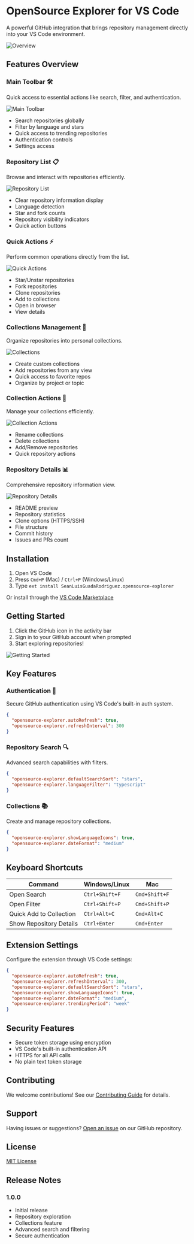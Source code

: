 # OpenSource Explorer for VS Code

A powerful GitHub integration that brings repository management directly into your VS Code environment.

![Overview](/public/screenshots/overview.jpeg)

## Features Overview

### Main Toolbar 🛠️
Quick access to essential actions like search, filter, and authentication.

![Main Toolbar](/public/screenshots/toolbar.jpeg)

- Search repositories globally
- Filter by language and stars
- Quick access to trending repositories
- Authentication controls
- Settings access

### Repository List 📋
Browse and interact with repositories efficiently.

![Repository List](/public/screenshots/repo-list.jpeg)

- Clear repository information display
- Language detection
- Star and fork counts
- Repository visibility indicators
- Quick action buttons

### Quick Actions ⚡
Perform common operations directly from the list.

![Quick Actions](/public/screenshots/quick-actions.jpeg)

- Star/Unstar repositories
- Fork repositories
- Clone repositories
- Add to collections
- Open in browser
- View details

### Collections Management 📁
Organize repositories into personal collections.

![Collections](/public/screenshots/collections.jpeg)

- Create custom collections
- Add repositories from any view
- Quick access to favorite repos
- Organize by project or topic

### Collection Actions 🔄
Manage your collections efficiently.

![Collection Actions](/public/screenshots/collection-actions.jpeg)

- Rename collections
- Delete collections
- Add/Remove repositories
- Quick repository actions

### Repository Details 📊
Comprehensive repository information view.

![Repository Details](/public/screenshots/details-view.jpeg)

- README preview
- Repository statistics
- Clone options (HTTPS/SSH)
- File structure
- Commit history
- Issues and PRs count

## Installation

1. Open VS Code
2. Press `Cmd+P` (Mac) / `Ctrl+P` (Windows/Linux)
3. Type `ext install SeanLuisGuadaRodriguez.opensource-explorer`

Or install through the [VS Code Marketplace](https://marketplace.visualstudio.com/items?itemName=SeanLuisGuadaRodriguez.opensource-explorer)

## Getting Started

1. Click the GitHub icon in the activity bar
2. Sign in to your GitHub account when prompted
3. Start exploring repositories!

![Getting Started](resources/public/screenshots/getting-started.jpeg)

## Key Features

### Authentication 🔐
Secure GitHub authentication using VS Code's built-in auth system.
```json
{
  "opensource-explorer.autoRefresh": true,
  "opensource-explorer.refreshInterval": 300
}
```

### Repository Search 🔍
Advanced search capabilities with filters.
```json
{
  "opensource-explorer.defaultSearchSort": "stars",
  "opensource-explorer.languageFilter": "typescript"
}
```

### Collections 📚
Create and manage repository collections.
```json
{
  "opensource-explorer.showLanguageIcons": true,
  "opensource-explorer.dateFormat": "medium"
}
```

## Keyboard Shortcuts

| Command | Windows/Linux | Mac |
|---------|--------------|-----|
| Open Search | `Ctrl+Shift+F` | `Cmd+Shift+F` |
| Open Filter | `Ctrl+Shift+P` | `Cmd+Shift+P` |
| Quick Add to Collection | `Ctrl+Alt+C` | `Cmd+Alt+C` |
| Show Repository Details | `Ctrl+Enter` | `Cmd+Enter` |

## Extension Settings

Configure the extension through VS Code settings:

```json
{
  "opensource-explorer.autoRefresh": true,
  "opensource-explorer.refreshInterval": 300,
  "opensource-explorer.defaultSearchSort": "stars",
  "opensource-explorer.showLanguageIcons": true,
  "opensource-explorer.dateFormat": "medium",
  "opensource-explorer.trendingPeriod": "week"
}
```

## Security Features

- Secure token storage using encryption
- VS Code's built-in authentication API
- HTTPS for all API calls
- No plain text token storage

## Contributing

We welcome contributions! See our [Contributing Guide](CONTRIBUTING.md) for details.

## Support

Having issues or suggestions? [Open an issue](https://github.com/SeanLuisGuadaRodriguez/opensource-explorer/issues) on our GitHub repository.

## License

[MIT License](LICENSE)

## Release Notes

### 1.0.0
- Initial release
- Repository exploration
- Collections feature
- Advanced search and filtering
- Secure authentication
